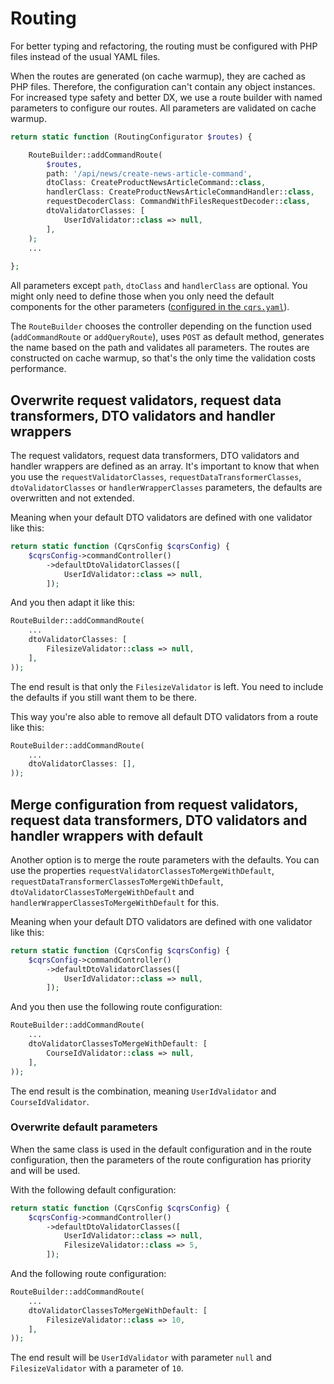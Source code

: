 # Routing

For better typing and refactoring, the routing must be configured with PHP files instead of the usual YAML files.

When the routes are generated (on cache warmup), they are cached as PHP files. Therefore, the configuration can't contain any object instances. For increased type safety and better DX, we use a route builder with named parameters to configure our routes. All parameters are validated on cache warmup.

```php
return static function (RoutingConfigurator $routes) {

    RouteBuilder::addCommandRoute(
        $routes,
        path: '/api/news/create-news-article-command',
        dtoClass: CreateProductNewsArticleCommand::class,
        handlerClass: CreateProductNewsArticleCommandHandler::class,
        requestDecoderClass: CommandWithFilesRequestDecoder::class,
        dtoValidatorClasses: [
            UserIdValidator::class => null,
        ],
    );
    ...
    
};
```

All parameters except `path`, `dtoClass` and `handlerClass` are optional. You might only need to define those when you only need the default components for the other parameters ([configured in the `cqrs.yaml`](./configuration.md)).

The `RouteBuilder` chooses the controller depending on the function used (`addCommandRoute` or `addQueryRoute`), uses `POST` as default method, generates the name based on the path and validates all parameters. The routes are constructed on cache warmup, so that's the only time the validation costs performance.

## Overwrite request validators, request data transformers, DTO validators and handler wrappers

The request validators, request data transformers, DTO validators and handler wrappers are defined as an array. It's important to know that when you use the `requestValidatorClasses`, `requestDataTransformerClasses`, `dtoValidatorClasses` or `handlerWrapperClasses` parameters, the defaults are overwritten and not extended.

Meaning when your default DTO validators are defined with one validator like this:

```php
return static function (CqrsConfig $cqrsConfig) {
    $cqrsConfig->commandController()
        ->defaultDtoValidatorClasses([
            UserIdValidator::class => null,
        ]);
```

And you then adapt it like this:

```php
RouteBuilder::addCommandRoute(
    ...
    dtoValidatorClasses: [
        FilesizeValidator::class => null,
    ],
));
```

The end result is that only the `FilesizeValidator` is left. You need to include the defaults if you still want them to be there. 

This way you're also able to remove all default DTO validators from a route like this:

```php
RouteBuilder::addCommandRoute(
    ...
    dtoValidatorClasses: [],
));
```

## Merge configuration from request validators, request data transformers, DTO validators and handler wrappers with default

Another option is to merge the route parameters with the defaults. You can use the properties `requestValidatorClassesToMergeWithDefault`, `requestDataTransformerClassesToMergeWithDefault`, `dtoValidatorClassesToMergeWithDefault` and `handlerWrapperClassesToMergeWithDefault` for this.

Meaning when your default DTO validators are defined with one validator like this:

```php
return static function (CqrsConfig $cqrsConfig) {
    $cqrsConfig->commandController()
        ->defaultDtoValidatorClasses([
            UserIdValidator::class => null,
        ]);
```

And you then use the following route configuration:

```php
RouteBuilder::addCommandRoute(
    ...
    dtoValidatorClassesToMergeWithDefault: [
        CourseIdValidator::class => null,
    ],
));
```

The end result is the combination, meaning `UserIdValidator` and `CourseIdValidator`.

### Overwrite default parameters

When the same class is used in the default configuration and in the route configuration, then the parameters of the route configuration has priority and will be used.

With the following default configuration:

```php
return static function (CqrsConfig $cqrsConfig) {
    $cqrsConfig->commandController()
        ->defaultDtoValidatorClasses([
            UserIdValidator::class => null,
            FilesizeValidator::class => 5,
        ]);
```

And the following route configuration:

```php
RouteBuilder::addCommandRoute(
    ...
    dtoValidatorClassesToMergeWithDefault: [
        FilesizeValidator::class => 10,
    ],
));
```

The end result will be `UserIdValidator` with parameter `null` and `FilesizeValidator` with a parameter of `10`.
